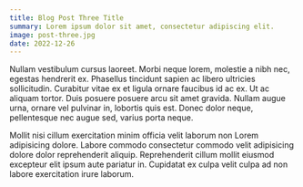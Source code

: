 ```yaml
---
title: Blog Post Three Title
summary: Lorem ipsum dolor sit amet, consectetur adipiscing elit.
image: post-three.jpg
date: 2022-12-26
---
```


Nullam vestibulum cursus laoreet. Morbi neque lorem, molestie a nibh nec,
egestas hendrerit ex. Phasellus tincidunt sapien ac libero ultricies
sollicitudin. Curabitur vitae ex et ligula ornare faucibus id ac ex.
Ut ac aliquam tortor. Duis posuere posuere arcu sit amet gravida. Nullam
augue urna, ornare vel pulvinar in, lobortis quis est. Donec dolor neque,
pellentesque nec augue sed, varius porta neque.

Mollit nisi cillum exercitation minim officia velit laborum non Lorem
adipisicing dolore. Labore commodo consectetur commodo velit adipisicing
dolore dolor reprehenderit aliquip. Reprehenderit cillum mollit eiusmod
excepteur elit ipsum aute pariatur in. Cupidatat ex culpa velit culpa ad non
labore exercitation irure laborum.
